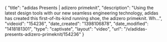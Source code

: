{
    "title": "adidas Presents | adizero primeknit",
    "description": "Using the latest design tools with our new seamless engineering technology, adidas has created this first-of-its-kind running shoe, the adizero primeknit. Wh...",
    "videoid": "154236",
    "date_created": "1398106878",
    "date_modified": "1418181301",
    "type": "captivate",
    "layout": "video",
    "url": "\/v\/adidas-presents-adizero-primeknit\/154236"
}